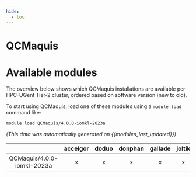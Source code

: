 ```yaml
---
hide:
  - toc
---
```


QCMaquis
========

# Available modules


The overview below shows which QCMaquis installations are available per HPC-UGent Tier-2 cluster, ordered based on software version (new to old).

To start using QCMaquis, load one of these modules using a `module load` command like:

```shell
module load QCMaquis/4.0.0-iomkl-2023a
```

*(This data was automatically generated on {{modules_last_updated}})*

| |accelgor|doduo|donphan|gallade|joltik|litleo|shinx|
| :---: | :---: | :---: | :---: | :---: | :---: | :---: | :---: |
|QCMaquis/4.0.0-iomkl-2023a|x|x|x|x|x|x|x|
